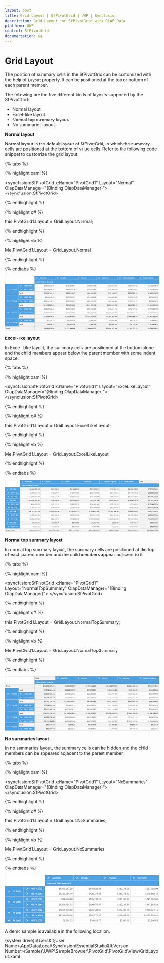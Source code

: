 ```yaml
---
layout: post
title: Grid Layout | SfPivotGrid | UWP | Syncfusion
description: Grid Layout for SfPivotGrid with OLAP Data
platform: UWP
control: SfPivotGrid
documentation: ug
---
```


# Grid Layout

The position of summary cells in the SfPivotGrid can be customized with the help of `Layout` property. It can be positioned at the top or bottom of each parent member.

The following are the five different kinds of layouts supported by the SfPivotGrid:

* Normal layout.
* Excel-like layout.
* Normal top summary layout.
* No summaries layout.

**Normal layout**

Normal layout is the default layout of SfPivotGrid, in which the summary cells are positioned at the bottom of value cells. Refer to the following code snippet to customize the grid layout.

{% tabs %}

{% highlight xaml %}

<syncfusion:SfPivotGrid x:Name="PivotGrid1" Layout="Normal"
                        OlapDataManager="{Binding OlapDataManager}">
</syncfusion:SfPivotGrid>

{% endhighlight %}

{% highlight c# %}

this.PivotGrid1.Layout = GridLayout.Normal;

{% endhighlight %}

{% highlight vb %}

Me.PivotGrid1.Layout = GridLayout.Normal

{% endhighlight %}

{% endtabs %}

![](Grid-Layouts_images/Grid-Layouts_img1.png)

**Excel-like layout**

In Excel-Like layout, the summary cells are positioned at the bottom alone and the child members appear below the parent member with some indent space.

{% tabs %}

{% highlight xaml %}

<syncfusion:SfPivotGrid x:Name="PivotGrid1" Layout="ExceLikeLayout"
                        OlapDataManager="{Binding OlapDataManager}">
</syncfusion:SfPivotGrid>

{% endhighlight %}

{% highlight c# %}

this.PivotGrid1.Layout = GridLayout.ExcelLikeLayout;

{% endhighlight %}

{% highlight vb %}

Me.PivotGrid1.Layout = GridLayout.ExcelLikeLayout

{% endhighlight %}

{% endtabs %}

![](Grid-Layouts_images/Grid-Layouts_img2.png)

**Normal top summary layout**

In normal top summary layout, the summary cells are positioned at the top of each parent member and the child members appear adjacent to it.

{% tabs %}

{% highlight xaml %}

<syncfusion:SfPivotGrid x:Name="PivotGrid1" Layout="NormalTopSummary"
                        OlapDataManager="{Binding OlapDataManager}">
</syncfusion:SfPivotGrid>

{% endhighlight %}

{% highlight c# %}

this.PivotGrid1.Layout = GridLayout.NormalTopSummary;

{% endhighlight %}

{% highlight vb %}

Me.PivotGrid1.Layout = GridLayout.NormalTopSummary

{% endhighlight %}

{% endtabs %}

![](Grid-Layouts_images/Grid-Layouts_img3.png)

**No summaries layout**

In no summaries layout, the summary cells can be hidden and the child members can be appeared adjacent to the parent member.

{% tabs %}

{% highlight xaml %}

<syncfusion:SfPivotGrid x:Name="PivotGrid1" Layout="NoSummaries"
                        OlapDataManager="{Binding OlapDataManager}">
</syncfusion:SfPivotGrid>

{% endhighlight %}

{% highlight c# %}

this.PivotGrid1.Layout = GridLayout.NoSummaries;

{% endhighlight %}

{% highlight vb %}

Me.PivotGrid1.Layout = GridLayout.NoSummaries

{% endhighlight %}

{% endtabs %}

![](Grid-Layouts_images/Grid-Layouts_img4.png)

A demo sample is available in the following location.

{system drive}:\Users\&lt;User Name&gt;\AppData\Local\Syncfusion\EssentialStudio\&lt;Version Number&gt;\Samples\UWP\SampleBrowser\PivotGrid\PivotGrid\View\GridLayout.xaml

